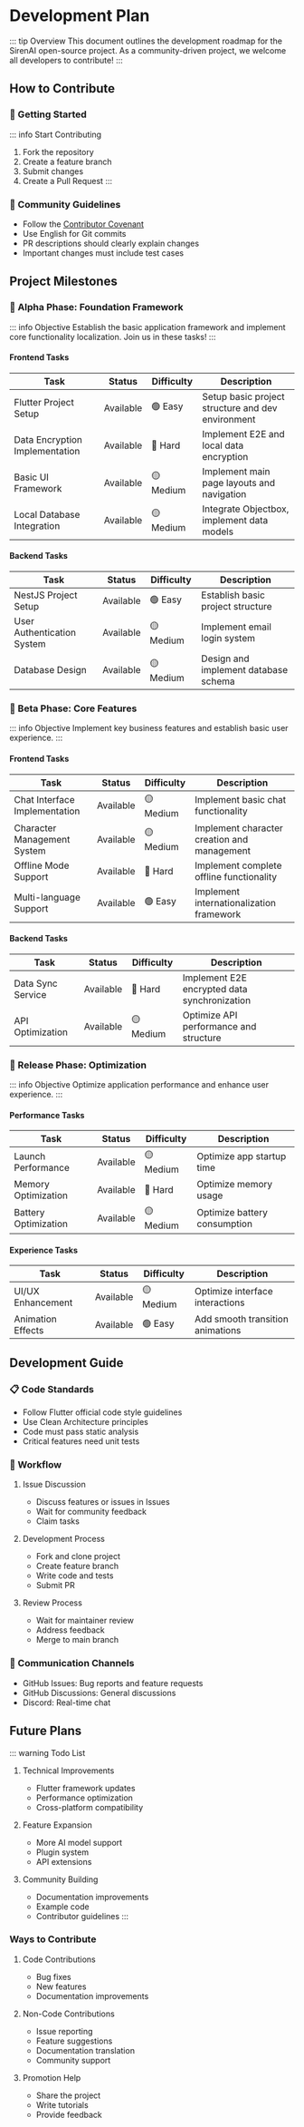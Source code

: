 # Development Plan

::: tip Overview
This document outlines the development roadmap for the SirenAI open-source project. As a community-driven project, we welcome all developers to contribute!
:::

## How to Contribute

### 🤝 Getting Started

::: info Start Contributing
1. Fork the repository
2. Create a feature branch
3. Submit changes
4. Create a Pull Request
:::

### 👥 Community Guidelines

- Follow the [Contributor Covenant](https://www.contributor-covenant.org/version/2/0/code_of_conduct/)
- Use English for Git commits
- PR descriptions should clearly explain changes
- Important changes must include test cases

## Project Milestones

### 📱 Alpha Phase: Foundation Framework

::: info Objective
Establish the basic application framework and implement core functionality localization. Join us in these tasks!
:::

#### Frontend Tasks
| Task | Status | Difficulty | Description |
|------|--------|------------|-------------|
| Flutter Project Setup | Available | 🟢 Easy | Setup basic project structure and dev environment |
| Data Encryption Implementation | Available | 🔴 Hard | Implement E2E and local data encryption |
| Basic UI Framework | Available | 🟡 Medium | Implement main page layouts and navigation |
| Local Database Integration | Available | 🟡 Medium | Integrate Objectbox, implement data models |

#### Backend Tasks
| Task | Status | Difficulty | Description |
|------|--------|------------|-------------|
| NestJS Project Setup | Available | 🟢 Easy | Establish basic project structure |
| User Authentication System | Available | 🟡 Medium | Implement email login system |
| Database Design | Available | 🟡 Medium | Design and implement database schema |

### 💫 Beta Phase: Core Features

::: info Objective
Implement key business features and establish basic user experience.
:::

#### Frontend Tasks
| Task | Status | Difficulty | Description |
|------|--------|------------|-------------|
| Chat Interface Implementation | Available | 🟡 Medium | Implement basic chat functionality |
| Character Management System | Available | 🟡 Medium | Implement character creation and management |
| Offline Mode Support | Available | 🔴 Hard | Implement complete offline functionality |
| Multi-language Support | Available | 🟢 Easy | Implement internationalization framework |

#### Backend Tasks
| Task | Status | Difficulty | Description |
|------|--------|------------|-------------|
| Data Sync Service | Available | 🔴 Hard | Implement E2E encrypted data synchronization |
| API Optimization | Available | 🟡 Medium | Optimize API performance and structure |

### 🚀 Release Phase: Optimization

::: info Objective
Optimize application performance and enhance user experience.
:::

#### Performance Tasks
| Task | Status | Difficulty | Description |
|------|--------|------------|-------------|
| Launch Performance | Available | 🟡 Medium | Optimize app startup time |
| Memory Optimization | Available | 🔴 Hard | Optimize memory usage |
| Battery Optimization | Available | 🟡 Medium | Optimize battery consumption |

#### Experience Tasks
| Task | Status | Difficulty | Description |
|------|--------|------------|-------------|
| UI/UX Enhancement | Available | 🟡 Medium | Optimize interface interactions |
| Animation Effects | Available | 🟢 Easy | Add smooth transition animations |

## Development Guide

### 📋 Code Standards
- Follow Flutter official code style guidelines
- Use Clean Architecture principles
- Code must pass static analysis
- Critical features need unit tests

### 🔄 Workflow
1. Issue Discussion
   - Discuss features or issues in Issues
   - Wait for community feedback
   - Claim tasks

2. Development Process
   - Fork and clone project
   - Create feature branch
   - Write code and tests
   - Submit PR

3. Review Process
   - Wait for maintainer review
   - Address feedback
   - Merge to main branch

### 📢 Communication Channels
- GitHub Issues: Bug reports and feature requests
- GitHub Discussions: General discussions
- Discord: Real-time chat

## Future Plans

::: warning Todo List
1. Technical Improvements
   - Flutter framework updates
   - Performance optimization
   - Cross-platform compatibility

2. Feature Expansion
   - More AI model support
   - Plugin system
   - API extensions

3. Community Building
   - Documentation improvements
   - Example code
   - Contributor guidelines
:::

### Ways to Contribute
1. Code Contributions
   - Bug fixes
   - New features
   - Documentation improvements

2. Non-Code Contributions
   - Issue reporting
   - Feature suggestions
   - Documentation translation
   - Community support

3. Promotion Help
   - Share the project
   - Write tutorials
   - Provide feedback
